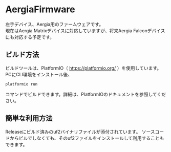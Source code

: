 # AergiaFirmware
左手デバイス、Aergia用のファームウェアです。  
現在はAergia Matrixデバイスに対応していますが、将来Aergia Falconデバイスにも対応する予定です。

## ビルド方法
ビルドツールは、PlatformIO（ https://platformio.org/ ）を使用しています。
PCにCLI環境をインストール後、

```
platformio run
```

コマンドでビルドできます。詳細は、PlatformIOのドキュメントを参照してください。

## 簡単な利用方法
Releaseにビルド済みのuf2バイナリファイルが添付されています。
ソースコードからビルでしなくても、そのuf2ファイルをインストールして利用することもできます。

